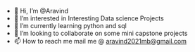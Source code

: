 - 👋 Hi, I’m @Aravind
- 👀 I’m interested in Interesting Data science Projects
- 🌱 I’m currently learning python and sql  
- 💞️ I’m looking to collaborate on some mini capstone projects 
- 📫 How to reach me mail me @ aravind2021mb@gmail.com

<!---
Avin6767/Avin6767 is a ✨ special ✨ repository because its `README.md` (this file) appears on your GitHub profile.
You can click the Preview link to take a look at your changes.
--->
